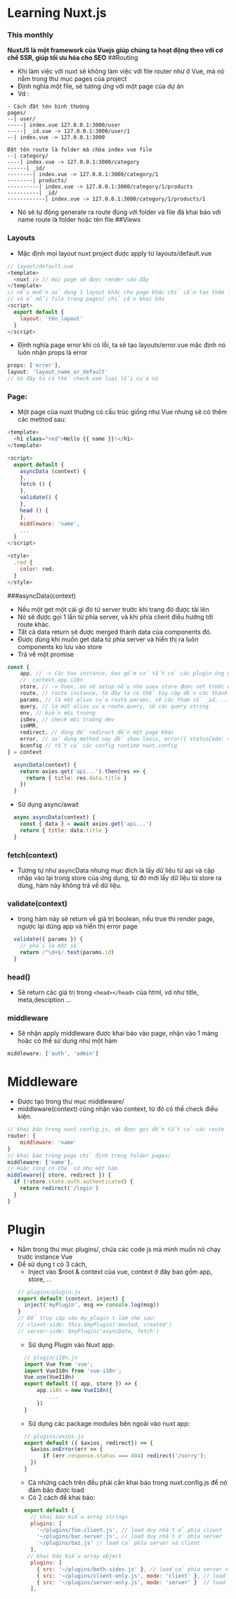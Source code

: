 # Learning Nuxt.js
### This monthly 
**NuxtJS là một framework của Vuejs giúp chúng ta hoạt động theo với cơ chế SSR, giúp tối ưu hóa cho SEO**
##Routing
- Khi làm việc với nuxt sẽ không làm việc với file router như ở Vue, mà nó nằm trong thư mục pages của project
- Định nghĩa một file, sẽ tương ứng với một page của dự án
- Vd :
```
- Cách đặt tên bình thường
pages/
--| user/
-----| index.vue 127.0.0.1:3000/user
-----| _id.vue -> 127.0.0.1:3000/user/1
--| index.vue -> 127.0.0.1:3000

Đặt tên route là folder mà chứa index vue file
--| category/
----| index.vue -> 127.0.0.1:3000/category
------| _id/
--------| index.vue -> 127.0.0.1:3000/category/1
--------| products/
----------| index.vue -> 127.0.0.1:3000/category/1/products
----------| _id/
------------| index.vue -> 127.0.0.1:3000/category/1/products/1
```
- Nó sẽ tự động generate ra route đúng với folder và file đã khai báo với name route là folder hoặc tên file
##Views
### Layouts
- Mặc định mọi layout nuxt project được apply từ layouts/default.vue
```js
// layout/default.vue
<template>
  <nuxt /> // mọi page sẽ được render vào đây
</template>
// nếu muốn sử dụng 1 layout khác cho page khác chỉ cần tạo thêm layout ở folder layouts
// và ở mỗi file trong pages/ chỉ cần khai báo
<script>
  export default {
    layout: 'tên_layout'
  }
</script>
```
- Định nghĩa page error khi có lỗi, ta sẽ tạo layouts/error.vue mặc định nó luôn nhận props là error
```js
props: ['error'],
layout: 'layout_name_or_default'
// từ đây ta có thể check xem loại lỗi của nó
```
### Page:
- Một page của nuxt thường có cấu trúc giống như Vue nhưng sẽ có thêm các method sau:
```js
<template>
  <h1 class="red">Hello {{ name }}!</h1>
</template>

<script>
  export default {
    asyncData (context) {
    },
    fetch () {
    },
    validate() {
    },
    head () {
    },
    middleware: 'name',
    ...
  }
</script>

<style>
  .red {
    color: red;
  }
</style>
```
###asyncData(context)
- Nếu một get một cái gì đó từ server trước khi trang đó được tải lên
- Nó sẽ được gọi 1 lần từ phía server, và khi phía client điều hướng tới route khác.
- Tất cả data return sẽ được merged thành data của components đó.
- Được dùng khi muốn get data từ phía server và hiển thị ra luôn components ko lưu vào store
- Trả về một promise
```js
const { 
    app, // -> Các Vue instance, bao gồm cả tất cả các plugin ứng dụng
    //  context.app.i18n
    store, // -> Vuex, nó sẽ setup nếu như vuex store được set trước đó
    route, // route instance, từ đây ta có thể tùy cập đến các thành phần của route
    params, // là một alias của route.params, sẽ các tham số _id, ... của page
    query, // là một alias của route.query, sẽ các query string
    env, // biến môi trường
    isDev, // check môi trường dev 
    isHMR,
    redirect, // dùng để redirect đến một page khác
    error, // sử dụng method này để show looix, error({ statusCode: 404, message: "Not found" });
    $config // tất cả các config runtime nuxt.config
} = context
```
```js
  asyncData(context) {
    return axios.get('api...').then(res => {
      return { title: res.data.title }
    })
  }
```
- Sử dụng async/await
```js
  async asyncData(context) {
    const { data } = await axios.get('api...')
    return { title: data.title }
  }
```
### fetch(context)
- Tương tự như asyncData nhưng mục đích là lấy dữ liệu từ api và cập nhập vào lại trong store của ứng dụng, từ đó mới lấy dữ liệu từ store ra dùng, hàm này không trả về dữ liệu.
### validate(context)
- trong hàm này sẽ return về giá trị boolean, nếu true thì render page, ngược lại dừng app và hiển thị error page
```js
  validate({ params }) {
    // phải là một số
    return /^\d+$/.test(params.id)
  }
```
### head()
- Sẽ return các giá trị trong `<head></head>` của html, vd như title, meta,desciption ...
### middleware
- Sẽ nhận apply middleware được khai báo vào page, nhận vào 1 mảng hoặc có thể sử dụng như một hàm
```js
middleware: ['auth', 'admin']
```
# Middleware
- Được tạo trong thư mục middleware/
- middleware(context) cũng nhận vào context, từ đó có thể check điều kiện.
```js
// khai báo trong nuxt.config.js, sẽ được gọi đến tất cả các route
router: {
    middleware: 'name'
}
// khai báo trong page chỉ định trong folder pages/
middleware: ['name'],
// Hoặc cùng có thể sd như một hàm
middleware({ store, redirect }) {
  if (!store.state.auth.authenticated) {
    return redirect('/login')
  }
}
```
# Plugin
- Nằm trong thư mục plugins/, chứa các code js mà mình muốn nó chạy trước instance Vue
- Để sử dụng t có 3 cách,
  + Inject vào $root & context của vue, context ở đây bao gồm app, store, ...
  ```js
  // plugins/plugin.js
  export default (context, inject) {
    inject('myPlugin', msg => console.log(msg))
  }
  // Để truy cập vào my_plugin t làm như sau:
  // client-side: this.$myPlugin('mouted, created')
  // server-side: $myPlugin('asyncData, fetch')
  ```
  + Sử dụng Plugin vào Nuxt app:
  ```js
    // plugin/i18n.js
    import Vue from 'vue';
    import VueI18n from 'vue-i18n';
    Vue.use(VueI18n)
    export default ({ app, store }) => {
        app.i18n = new VueI18n({
            ...
        })
    }
  ```
  + Sử dụng các package modules bên ngoài vào nuxt app:
  ```js
    // plugins/axios.js
    export default ({ $axios, redirect}) => {
      $axios.onError(err => {
          if (err.response.status === 404) redirect('/sorry'); 
      })
    }  
  ```
  - Cả những cách trên đều phải cần khai báo trong nuxt.config.js để nó đảm bảo được load
  - Có 2 cách để khai báo:
  ```js
    export default {
      // khai báo kiểu array strings
      plugins: [
        '~/plugins/foo.client.js', // load duy nhất ở phía client
        '~/plugins/bar.server.js', // load duy nhất ở phía server
        '~/plugins/baz.js' // load cả phía server và client
      ],
     // khai báo kiểu array object
      plugins: [
        { src: '~/plugins/both-sides.js' }, // load cả phía server và client
        { src: '~/plugins/client-only.js', mode: 'client' }, // load duy nhất ở phía client
        { src: '~/plugins/server-only.js', mode: 'server' }  // load duy nhất ở phía server
      ],
    ```